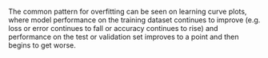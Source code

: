 The common pattern for overfitting can be seen on learning curve plots, where model performance on the training dataset continues to improve (e.g. loss or error continues to fall or accuracy continues to rise) and performance on the test or validation set improves to a point and then begins to get worse.